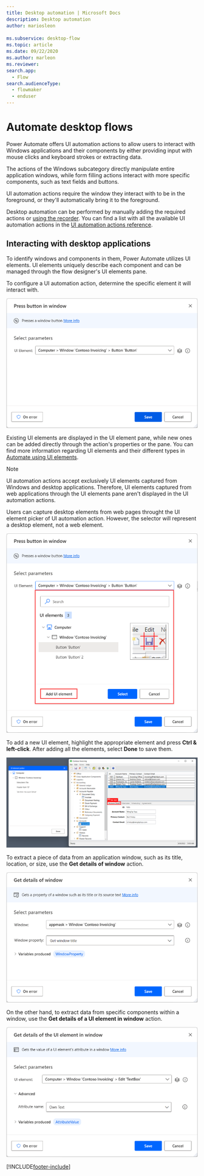 ```yaml
---
title: Desktop automation | Microsoft Docs
description: Desktop automation
author: mariosleon

ms.subservice: desktop-flow
ms.topic: article
ms.date: 09/22/2020
ms.author: marleon
ms.reviewer:
search.app: 
  - Flow
search.audienceType: 
  - flowmaker
  - enduser
---
```


# Automate desktop flows

Power Automate offers UI automation actions to allow users to interact with Windows applications and their components by either providing input with mouse clicks and keyboard strokes or extracting data.

The actions of the Windows subcategory directly manipulate entire application windows, while form filling actions interact with more specific components, such as text fields and buttons.

UI automation actions require the window they interact with to be in the foreground, or they'll automatically bring it to the foreground.

Desktop automation can be performed by manually adding the required actions or [using the recorder](recording-flow.md). You can find a list with all the available UI automation actions in the [UI automation actions reference](actions-reference/uiautomation.md).

## Interacting with desktop applications

To identify windows and components in them, Power Automate utilizes UI elements. UI elements uniquely describe each component and can be managed through the flow designer's UI elements pane.

To configure a UI automation action, determine the specific element it will interact with.

![Screenshot of the Press button in window action.](./media/ui-automation/press-button-in-window-action.png)

Existing UI elements are displayed in the UI element pane, while new ones can be added directly through the action's properties or the pane. You can find more information regarding UI elements and their different types in [Automate using UI elements](ui-elements.md).

> [!NOTE]
> UI automation actions accept exclusively UI elements captured from Windows and desktop applications. Therefore, UI elements captured from web applications through the UI elements pane aren't displayed in the UI automation actions.
>
>Users can capture desktop elements from web pages throught the UI element picker of UI automation action. However, the selector will represent a desktop element, not a web element.

![Screenshot of the available UI elemets in the Press button in window action.](./media/ui-automation/adding-new-elements-through-a-ui-action.png)

To add a new UI element, highlight the appropriate element and press **Ctrl & left-click**. After adding all the elements, select **Done** to save them.

![Screenshot of an application window while capturing a new UI element.](./media/ui-automation/capturing-new-ui-elements.png)

To extract a piece of data from an application window, such as its title, location, or size, use the **Get details of window** action.

![Screenshot of the Get details of window action.](./media/ui-automation/get-details-of-window-action.png)

On the other hand, to extract data from specific components within a window, use the **Get details of a UI element in window** action.

![Screenshot of the Get details of a UI element in window action.](./media/ui-automation/get-details-of-a-ui-element-in-window.png)

[!INCLUDE[footer-include](../includes/footer-banner.md)]